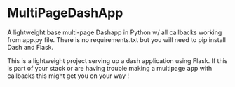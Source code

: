 # MultiPageDashApp
A lightweight base multi-page Dashapp in Python w/ all callbacks working from app.py file. There is no requirements.txt but you will need to pip install Dash and Flask. 


This is a lightweight project serving up a dash application using Flask. If this is part of your stack or are having trouble making a multipage app with callbacks this might get you on your way !
